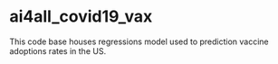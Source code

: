 # ai4all_covid19_vax
This code base houses regressions model used to prediction vaccine adoptions rates in the US.

